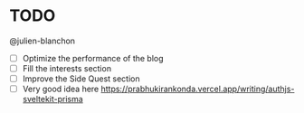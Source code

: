 # TODO

@julien-blanchon

- [ ] Optimize the performance of the blog
- [ ] Fill the interests section
- [ ] Improve the Side Quest section
- [ ] Very good idea here https://prabhukirankonda.vercel.app/writing/authjs-sveltekit-prisma